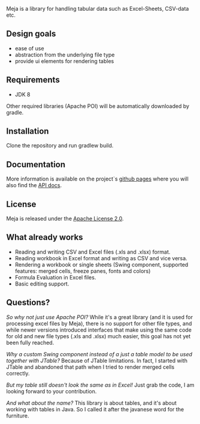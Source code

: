 Meja is a library for handling tabular data such as Excel-Sheets, CSV-data etc.

## Design goals
- ease of use
- abstraction from the underlying file type
- provide ui elements for rendering tables

## Requirements
- JDK 8
 
Other required libraries (Apache POI) will be automatically downloaded by gradle.

## Installation

Clone the repository and run gradlew build.

## Documentation
More information is available on the project`s [github pages](http://xzel23.github.io/meja/) where you will also find the [API docs](http://xzel23.github.io/meja/doc/index.html).

## License
Meja is released under the [Apache License 2.0](http://www.apache.org/licenses/LICENSE-2.0).

## What already works
- Reading and writing CSV and Excel files (.xls and .xlsx) format.
- Reading workbook in Excel format and writing as CSV and vice versa.
- Rendering a workbook or single sheets (Swing component, supported features: merged cells, freeze panes, fonts and colors)
- Formula Evaluation in Excel files.
- Basic editing support.

## Questions?
*So why not just use Apache POI?* While it's a great library (and it is used for processing excel files by Meja), there is no support for other file types, and while newer versions introduced interfaces that make using the same code for old and new file types (.xls and .xlsx) much easier, this goal has not yet been fully reached.

*Why a custom Swing component instead of a just a table model to be used together with JTable?* Because of JTable limitations. In fact, I started with JTable and abandoned that path when I tried to render merged cells correctly.

*But my table still doesn't look the same as in Excel!* Just grab the code, I am looking forward to your contribution.

*And what about the name?* This library is about tables, and it's about working with tables in Java. So I called it after the javanese word for the furniture.
